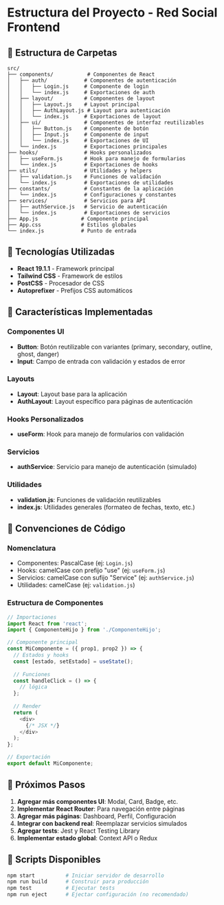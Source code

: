 # Estructura del Proyecto - Red Social Frontend

## 📁 Estructura de Carpetas

```
src/
├── components/           # Componentes de React
│   ├── auth/            # Componentes de autenticación
│   │   ├── Login.js     # Componente de login
│   │   └── index.js     # Exportaciones de auth
│   ├── layout/          # Componentes de layout
│   │   ├── Layout.js    # Layout principal
│   │   ├── AuthLayout.js # Layout para autenticación
│   │   └── index.js     # Exportaciones de layout
│   ├── ui/              # Componentes de interfaz reutilizables
│   │   ├── Button.js    # Componente de botón
│   │   ├── Input.js     # Componente de input
│   │   └── index.js     # Exportaciones de UI
│   └── index.js         # Exportaciones principales
├── hooks/               # Hooks personalizados
│   ├── useForm.js       # Hook para manejo de formularios
│   └── index.js         # Exportaciones de hooks
├── utils/               # Utilidades y helpers
│   ├── validation.js    # Funciones de validación
│   └── index.js         # Exportaciones de utilidades
├── constants/           # Constantes de la aplicación
│   └── index.js         # Configuraciones y constantes
├── services/            # Servicios para API
│   ├── authService.js   # Servicio de autenticación
│   └── index.js         # Exportaciones de servicios
├── App.js              # Componente principal
├── App.css             # Estilos globales
└── index.js            # Punto de entrada
```

## 🎨 Tecnologías Utilizadas

- **React 19.1.1** - Framework principal
- **Tailwind CSS** - Framework de estilos
- **PostCSS** - Procesador de CSS
- **Autoprefixer** - Prefijos CSS automáticos

## 🚀 Características Implementadas

### Componentes UI
- **Button**: Botón reutilizable con variantes (primary, secondary, outline, ghost, danger)
- **Input**: Campo de entrada con validación y estados de error

### Layouts
- **Layout**: Layout base para la aplicación
- **AuthLayout**: Layout específico para páginas de autenticación

### Hooks Personalizados
- **useForm**: Hook para manejo de formularios con validación

### Servicios
- **authService**: Servicio para manejo de autenticación (simulado)

### Utilidades
- **validation.js**: Funciones de validación reutilizables
- **index.js**: Utilidades generales (formateo de fechas, texto, etc.)

## 📝 Convenciones de Código

### Nomenclatura
- Componentes: PascalCase (ej: `Login.js`)
- Hooks: camelCase con prefijo "use" (ej: `useForm.js`)
- Servicios: camelCase con sufijo "Service" (ej: `authService.js`)
- Utilidades: camelCase (ej: `validation.js`)

### Estructura de Componentes
```javascript
// Importaciones
import React from 'react';
import { ComponenteHijo } from './ComponenteHijo';

// Componente principal
const MiComponente = ({ prop1, prop2 }) => {
  // Estados y hooks
  const [estado, setEstado] = useState();
  
  // Funciones
  const handleClick = () => {
    // lógica
  };
  
  // Render
  return (
    <div>
      {/* JSX */}
    </div>
  );
};

// Exportación
export default MiComponente;
```

## 🎯 Próximos Pasos

1. **Agregar más componentes UI**: Modal, Card, Badge, etc.
2. **Implementar React Router**: Para navegación entre páginas
3. **Agregar más páginas**: Dashboard, Perfil, Configuración
4. **Integrar con backend real**: Reemplazar servicios simulados
5. **Agregar tests**: Jest y React Testing Library
6. **Implementar estado global**: Context API o Redux

## 🔧 Scripts Disponibles

```bash
npm start          # Iniciar servidor de desarrollo
npm run build      # Construir para producción
npm test           # Ejecutar tests
npm run eject      # Ejectar configuración (no recomendado)
```
